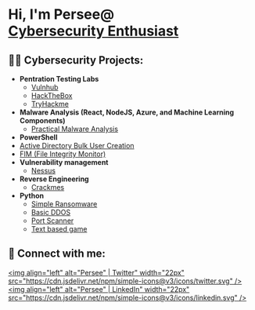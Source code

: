 <h1>Hi, I'm Persee@ <br/><a href="https://persecure.info">Cybersecurity Enthusiast </a>

<h2>👨‍💻 Cybersecurity Projects:</h2>

- <b>Pentration Testing Labs</b>
  - [Vulnhub](https://github.com/Persecure/Vulnhub)
  - [HackTheBox](https://github.com/Persecure/Hackthebox)
  - [TryHackme](https://github.com/Persecure/Tryhackme)
- <b>Malware Analysis (React, NodeJS, Azure, and Machine Learning Components)</b>
  - [Practical Malware Analysis](https://github.com/Persecure/Practical-Malware-Analysis-Labs) 
- <b>PowerShell</b>
 - [Active Directory Bulk User Creation](https://github.com/Persecure/AD_PS)
  - [FIM (File Integrity Monitor)](https://github.com/joshmadakor1/PowerShell-Integrity-FIM)
- <b>Vulnerability management</b>
  - [Nessus](https://github.com/Persecure/Vulnerability-Management-with-Nessus)
- <b>Reverse Engineering</b>
  - [Crackmes](https://github.com/Persecure/Reverse-Engineering)
- <b>Python</b>
  - [Simple Ransomware](https://github.com/Persecure/Simple-Python-Ransomware)
  - [Basic DDOS](https://github.com/Persecure/Basic-DDOS-script-)
  - [Port Scanner](https://github.com/Persecure/Python_port_scanner)
  - [Text based game](https://github.com/Persecure/Python-Text-based-game-)

<h2> 🤳 Connect with me:</h2>

[<img align="left" alt="Persee" | Twitter" width="22px" src="https://cdn.jsdelivr.net/npm/simple-icons@v3/icons/twitter.svg" />][twitter]
[<img align="left" alt="Persee" | LinkedIn" width="22px" src="https://cdn.jsdelivr.net/npm/simple-icons@v3/icons/linkedin.svg" />][linkedin]

[twitter]: https://twitter.com/persecure
[linkedin]: https://linkedin.com/in/perseelan

<!--
